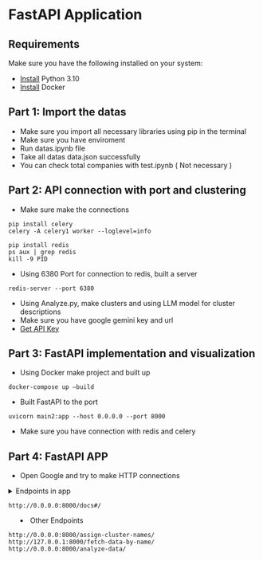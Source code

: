 # FastAPI Application
## Requirements
Make sure you have the following installed on your system:

-   [Install](https://www.python.org/downloads/) Python 3.10 
-   [Install](https://www.docker.com/products/docker-desktop/) Docker

## Part 1: Import the datas 
- Make sure you import all necessary libraries using pip in the terminal 
- Make sure you have enviroment
- Run datas.ipynb file
- Take all datas data.json successfully
- You can check total companies with test.ipynb ( Not necessary )

## Part 2: API connection with port and clustering
- Make sure make the connections 
```
pip install celery
celery -A celery1 worker --loglevel=info
```
```
pip install redis
ps aux | grep redis
kill -9 PID
```
- Using 6380 Port for connection to redis, built a server
```
redis-server --port 6380
```
- Using Analyze.py, make clusters and using LLM model for cluster descriptions
- Make sure you have google gemini key and url
- [Get API Key](https://aistudio.google.com/app/apikey?hl=tr)
  
## Part 3: FastAPI implementation and visualization
- Using Docker make project and built up
```
docker-compose up —build
```
- Built FastAPI to the port
```
uvicorn main2:app --host 0.0.0.0 --port 8000
```
- Make sure you have connection with redis and celery
## Part 4: FastAPI APP
- Open Google and try to make HTTP connections
<details>
<summary> Endpoints in app <summary> 

```
http://0.0.0.0:8000/docs#/
```
- Other Endpoints
```
http://0.0.0.0:8000/assign-cluster-names/
http://127.0.0.1:8000/fetch-data-by-name/
http://0.0.0.0:8000/analyze-data/
```
